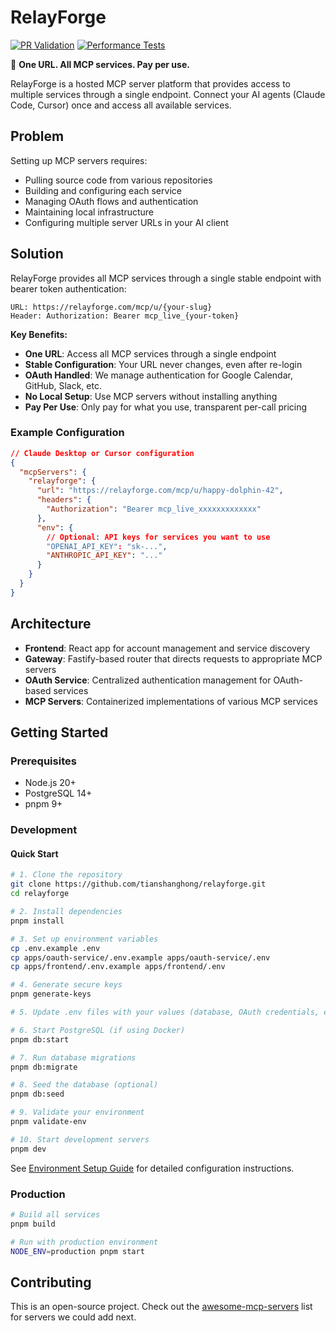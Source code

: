 # RelayForge

[![PR Validation](https://github.com/tianshanghong/relayforge/actions/workflows/pr-validation.yml/badge.svg)](https://github.com/tianshanghong/relayforge/actions/workflows/pr-validation.yml)
[![Performance Tests](https://github.com/tianshanghong/relayforge/actions/workflows/performance-tests.yml/badge.svg)](https://github.com/tianshanghong/relayforge/actions/workflows/performance-tests.yml)

🚀 **One URL. All MCP services. Pay per use.**

RelayForge is a hosted MCP server platform that provides access to multiple services through a single endpoint. Connect your AI agents (Claude Code, Cursor) once and access all available services.

## Problem

Setting up MCP servers requires:
- Pulling source code from various repositories
- Building and configuring each service
- Managing OAuth flows and authentication
- Maintaining local infrastructure
- Configuring multiple server URLs in your AI client

## Solution

RelayForge provides all MCP services through a single stable endpoint with bearer token authentication:
```
URL: https://relayforge.com/mcp/u/{your-slug}
Header: Authorization: Bearer mcp_live_{your-token}
```

**Key Benefits:**
- **One URL**: Access all MCP services through a single endpoint
- **Stable Configuration**: Your URL never changes, even after re-login
- **OAuth Handled**: We manage authentication for Google Calendar, GitHub, Slack, etc.
- **No Local Setup**: Use MCP servers without installing anything
- **Pay Per Use**: Only pay for what you use, transparent per-call pricing

### Example Configuration

```json
// Claude Desktop or Cursor configuration
{
  "mcpServers": {
    "relayforge": {
      "url": "https://relayforge.com/mcp/u/happy-dolphin-42",
      "headers": {
        "Authorization": "Bearer mcp_live_xxxxxxxxxxxxx"
      },
      "env": {
        // Optional: API keys for services you want to use
        "OPENAI_API_KEY": "sk-...",
        "ANTHROPIC_API_KEY": "..."
      }
    }
  }
}
```

## Architecture

- **Frontend**: React app for account management and service discovery
- **Gateway**: Fastify-based router that directs requests to appropriate MCP servers
- **OAuth Service**: Centralized authentication management for OAuth-based services
- **MCP Servers**: Containerized implementations of various MCP services

## Getting Started

### Prerequisites
- Node.js 20+
- PostgreSQL 14+
- pnpm 9+

### Development

#### Quick Start
```bash
# 1. Clone the repository
git clone https://github.com/tianshanghong/relayforge.git
cd relayforge

# 2. Install dependencies
pnpm install

# 3. Set up environment variables
cp .env.example .env
cp apps/oauth-service/.env.example apps/oauth-service/.env
cp apps/frontend/.env.example apps/frontend/.env

# 4. Generate secure keys
pnpm generate-keys

# 5. Update .env files with your values (database, OAuth credentials, etc.)

# 6. Start PostgreSQL (if using Docker)
pnpm db:start

# 7. Run database migrations
pnpm db:migrate

# 8. Seed the database (optional)
pnpm db:seed

# 9. Validate your environment
pnpm validate-env

# 10. Start development servers
pnpm dev
```

See [Environment Setup Guide](./docs/ENVIRONMENT_SETUP.md) for detailed configuration instructions.

### Production
```bash
# Build all services
pnpm build

# Run with production environment
NODE_ENV=production pnpm start
```

## Contributing

This is an open-source project. Check out the [awesome-mcp-servers](https://github.com/punkpeye/awesome-mcp-servers) list for servers we could add next.
